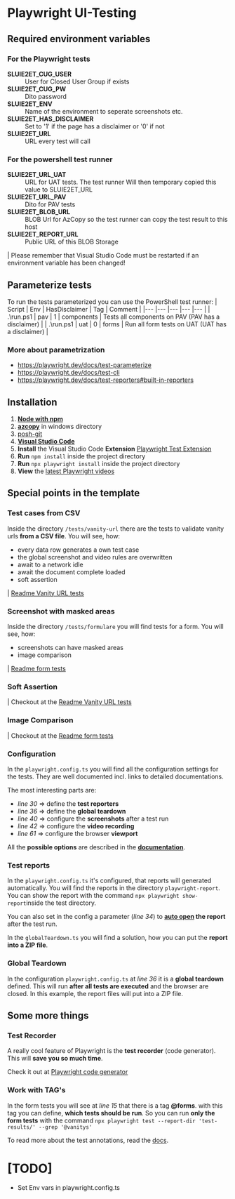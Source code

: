 # Playwright UI-Testing

## Required environment variables

### For the Playwright tests

<dl>
    <dt><b>SLUIE2ET_CUG_USER</b></dt>
        <dd>User for Closed User Group if exists</dd>
    <dt><b>SLUIE2ET_CUG_PW</b></dt>
        <dd>Dito password</dd>
    <dt><b>SLUIE2ET_ENV</b></dt>
        <dd>Name of the environment to seperate screenshots etc.</dd>
    <dt><b>SLUIE2ET_HAS_DISCLAIMER</b></dt>
        <dd>Set to '1' if the page has a disclaimer or '0' if not</dd>
    <dt><b>SLUIE2ET_URL</b></dt>
        <dd>URL every test will call</dd>
</dl>

### For the powershell test runner

<dl>
    <dt><b>SLUIE2ET_URL_UAT</b></dt>
        <dd>URL for UAT tests. The test runner Will then temporary copied this value to SLUIE2ET_URL</dd>
    <dt><b>SLUIE2ET_URL_PAV</b></dt>
        <dd>Dito for PAV tests</dd>
    <dt><b>SLUIE2ET_BLOB_URL</b></dt>
        <dd>BLOB Url for AzCopy so the test runner can copy the test result to this host</dd>
    <dt><b>SLUIE2ET_REPORT_URL</b></dt>
        <dd>Public URL of this BLOB Storage</dd>
</dl>

| Please remember that Visual Studio Code must be restarted if an environment variable has been changed!

## Parameterize tests

To run the tests parameterized you can use the PowerShell test runner:
| Script | Env | HasDisclaimer | Tag | Comment |
|--- |--- |--- |--- |--- |
| .\run.ps1 | pav | 1 | components | Tests all components on PAV (PAV has a disclaimer) |
| .\run.ps1 | uat | 0 | forms | Run all form tests on UAT (UAT has a disclaimer) |

### More about parametrization

- https://playwright.dev/docs/test-parameterize
- https://playwright.dev/docs/test-cli
- https://playwright.dev/docs/test-reporters#built-in-reporters

## Installation

1. **[Node with npm](https://phoenixnap.com/kb/install-node-js-npm-on-windows)**
2. **[azcopy](https://adamtheautomator.com/azcopy-download/)** in windows directory
3. [posh-git](https://computingforgeeks.com/posh-git-powershell-environment-for-git/)
4. **[Visual Studio Code](https://code.visualstudio.com/download)**
5. **Install** the Visual Studio Code **Extension** [Playwright Test Extension](https://marketplace.visualstudio.com/items?itemName=ms-playwright.playwright)
6. **Run** `npm install` inside the project directory
7. **Run** `npx playwright install` inside the project directory
8. **View** the [latest Playwright videos](https://www.youtube.com/c/Playwrightdev)

## Special points in the template

### Test cases from CSV

Inside the directory `/tests/vanity-url` there are the tests to validate vanity urls **from a CSV file**. You will see, how:

- every data row generates a own test case
- the global screenshot and video rules are overwritten
- await to a network idle
- await the document complete loaded
- soft assertion

| [Readme Vanity URL tests](./tests/vanity-url/readme.md)

### Screenshot with masked areas

Inside the directory `/tests/formulare` you will find tests for a form. You will see, how:

- screenshots can have masked areas
- image comparison

| [Readme form tests](./tests/formulare/readme.md)

### Soft Assertion

| Checkout at the [Readme Vanity URL tests](./tests/vanity-url/readme.md)

### Image Comparison

| Checkout at the [Readme form tests](./tests/formulare/readme.md)

### Configuration

In the `playwright.config.ts` you will find all the configuration settings for the tests. They are well documented incl. links to detailed documentations.

The most interesting parts are:

- _line 30_ => define the **test reporters**
- _line 36_ => define the **global teardown**
- _line 40_ => configure the **screenshots** after a test run
- _line 42_ => configure the **video recording**
- _line 61_ => configure the browser **viewport**

All the **possible options** are described in the **[documentation](https://playwright.dev/docs/test-configuration)**.

### Test reports

In the `playwright.config.ts` it's configured, that reports will generated automatically. You will find the reports in the directory `playwright-report`. You can show the report with the command `npx playwright show-report`inside the test directory.

You can also set in the config a parameter (_line 34_) to **[auto open](https://medium.com/geekculture/how-to-generate-html-report-in-playwright-f9ec9b82427a) the report** after the test run.

In the `globalTeardown.ts` you will find a solution, how you can put the **report into a ZIP file**.

### Global Teardown

In the configuration `playwright.config.ts` at _line 36_ it is a **global teardown** defined. This will run **after all tests are executed** and the browser are closed. In this example, the report files will put into a ZIP file.

## Some more things

### Test Recorder

A really cool feature of Playwright is the **test recorder** (code generator). This will **save you so much time**.

Check it out at [Playwright code generator](https://www.youtube.com/watch?v=wGr5rz8WGCE&t=276s)

### Work with TAG's

In the form tests you will see at _line 15_ that there is a tag **@forms**. with this tag you can define, **which tests should be run**. So you can run **only the form tests** with the command `npx playwright test --report-dir 'test-results/' --grep '@vanitys'`

To read more about the test annotations, read the [docs](https://playwright.dev/docs/test-annotations).

# [TODO]

- Set Env vars in playwright.config.ts

